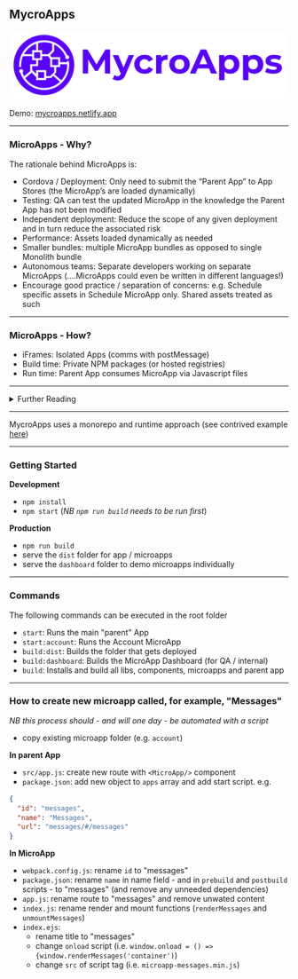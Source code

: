 ## MycroApps

<img src="logo.png"/>

Demo: [mycroapps.netlify.app](https://mycroapps.netlify.app/)

---

### MicroApps - Why?

The rationale behind MicroApps is:

- Cordova / Deployment: Only need to submit the “Parent App” to App Stores (the MicroApp’s are loaded dynamically)
- Testing: QA can test the updated MicroApp in the knowledge the Parent App has not been modified
- Independent deployment: Reduce the scope of any given deployment and in turn reduce the associated risk
- Performance: Assets loaded dynamically as needed
- Smaller bundles: multiple MicroApp bundles as opposed to single Monolith bundle
- Autonomous teams: Separate developers working on separate MicroApps (....MicroApps could even be written in different languages!)
- Encourage good practice / separation of concerns: e.g. Schedule specific assets in Schedule MicroApp only. Shared assets treated as such

---

### MicroApps - How?

- iFrames: Isolated Apps (comms with postMessage)
- Build time: Private NPM packages (or hosted registries)
- Run time: Parent App consumes MicroApp via Javascript files

---

<details>

<summary>Further Reading</summary>

[Micro Frontends - Martin Fowler](https://martinfowler.com/articles/micro-frontends.html)

[MicroFrontends.org](https://micro-frontends.org/)

[Understanding Micro Frontends - Hackernoon](https://hackernoon.com/understanding-micro-frontends-b1c11585a297)

[Microsoft advocating hosting web apps in Cordova shells](https://docs.microsoft.com/en-us/previous-versions/visualstudio/cross-platform/tools-for-cordova/tips-workarounds/run-web-app-in-cordova?view=toolsforcordova-2017)

</details>

---

MycroApps uses a monorepo and runtime approach (see contrived example [here](./runtime-demo))

---

### Getting Started

**Development**

- `npm install`
- `npm start` (_NB `npm run build` needs to be run first_)

**Production**

- `npm run build`
- serve the `dist` folder for app / microapps
- serve the `dashboard` folder to demo microapps individually

---

### Commands

The following commands can be executed in the root folder

- `start`: Runs the main "parent" App
- `start:account`: Runs the Account MicroApp
- `build:dist`: Builds the folder that gets deployed
- `build:dashboard`: Builds the MicroApp Dashboard (for QA / internal)
- `build`: Installs and build all libs, components, microapps and parent app

---

### How to create new microapp called, for example, "Messages"

_NB this process should - and will one day - be automated with a script_

- copy existing microapp folder (e.g. `account`)

**In parent App**

- `src/app.js`: create new route with `<MicroApp/>` component
- `package.json`: add new object to `apps` array and add start script. e.g.

```JSON
{
  "id": "messages",
  "name": "Messages",
  "url": "messages/#/messages"
}
```

**In MicroApp**

- `webpack.config.js`: rename `id` to "messages"
- `package.json`: rename `name` in name field - and in `prebuild` and `postbuild` scripts - to "messages" (and remove any unneeded dependencies)
- `app.js`: rename route to "messages" and remove unwated content
- `index.js`: rename render and mount functions (`renderMessages` and `unmountMessages`)
- `index.ejs`:
  - rename title to "messages"
  - change `onload` script (i.e. `window.onload = () => {window.renderMessages('container')`)
  - change `src` of script tag (i.e. `microapp-messages.min.js`)
